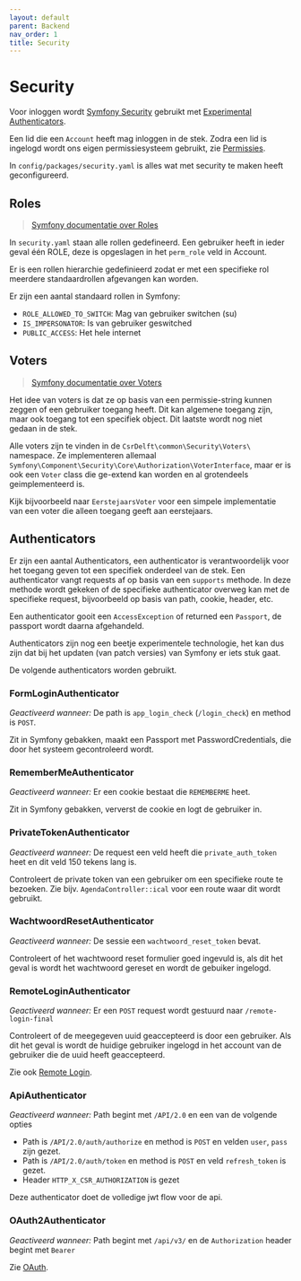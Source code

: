 ```yaml
---
layout: default
parent: Backend
nav_order: 1
title: Security
---
```


# Security

Voor inloggen wordt [Symfony Security](https://symfony.com/doc/current/security.html) gebruikt met [Experimental Authenticators](https://symfony.com/doc/current/security/experimental_authenticators.html).

Een lid die een `Account` heeft mag inloggen in de stek. Zodra een lid is ingelogd wordt ons eigen permissiesysteem gebruikt, zie [Permissies](permissies.md).

In `config/packages/security.yaml` is alles wat met security te maken heeft geconfigureerd.

## Roles

> [Symfony documentatie over Roles](https://symfony.com/doc/current/security.html#roles)

In `security.yaml` staan alle rollen gedefineerd. Een gebruiker heeft in ieder geval één ROLE, deze is opgeslagen in het `perm_role` veld in Account.

Er is een rollen hierarchie gedefinieerd zodat er met een specifieke rol meerdere standaardrollen afgevangen kan worden.

Er zijn een aantal standaard rollen in Symfony:

- `ROLE_ALLOWED_TO_SWITCH`: Mag van gebruiker switchen (su)
- `IS_IMPERSONATOR`: Is van gebruiker geswitched
- `PUBLIC_ACCESS`: Het hele internet

## Voters

> [Symfony documentatie over Voters](https://symfony.com/doc/current/security/voters.html)

Het idee van voters is dat ze op basis van een permissie-string kunnen zeggen of een gebruiker toegang heeft. Dit kan algemene toegang zijn, maar ook toegang tot een specifiek object. Dit laatste wordt nog niet gedaan in de stek.

Alle voters zijn te vinden in de `CsrDelft\common\Security\Voters\ ` namespace. Ze implementeren allemaal `Symfony\Component\Security\Core\Authorization\VoterInterface`, maar er is ook een `Voter` class die ge-extend kan worden en al grotendeels geimplementeerd is.

Kijk bijvoorbeeld naar `EerstejaarsVoter` voor een simpele implementatie van een voter die alleen toegang geeft aan eerstejaars.

## Authenticators

Er zijn een aantal Authenticators, een authenticator is verantwoordelijk voor het toegang geven tot een specifiek onderdeel van de stek. Een authenticator vangt requests af op basis van een `supports` methode. In deze methode wordt gekeken of de specifieke authenticator overweg kan met de specifieke request, bijvoorbeeld op basis van path, cookie, header, etc.

Een authenticator gooit een `AccessException` of returned een `Passport`, de passport wordt daarna afgehandeld.

Authenticators zijn nog een beetje experimentele technologie, het kan dus zijn dat bij het updaten (van patch versies) van Symfony er iets stuk gaat.

De volgende authenticators worden gebruikt.

### FormLoginAuthenticator

_Geactiveerd wanneer:_ De path is `app_login_check` (`/login_check`) en method is `POST`.

Zit in Symfony gebakken, maakt een Passport met PasswordCredentials, die door het systeem gecontroleerd wordt.

### RememberMeAuthenticator

_Geactiveerd wanneer:_ Er een cookie bestaat die `REMEMBERME` heet.

Zit in Symfony gebakken, ververst de cookie en logt de gebruiker in.

### PrivateTokenAuthenticator

_Geactiveerd wanneer:_ De request een veld heeft die `private_auth_token` heet en dit veld 150 tekens lang is.

Controleert de private token van een gebruiker om een specifieke route te bezoeken. Zie bijv. `AgendaController::ical` voor een route waar dit wordt gebruikt.

### WachtwoordResetAuthenticator

_Geactiveerd wanneer:_ De sessie een `wachtwoord_reset_token` bevat.

Controleert of het wachtwoord reset formulier goed ingevuld is, als dit het geval is wordt het wachtwoord gereset en wordt de gebuiker ingelogd.

### RemoteLoginAuthenticator

_Geactiveerd wanneer:_ Er een `POST` request wordt gestuurd naar `/remote-login-final`

Controleert of de meegegeven uuid geaccepteerd is door een gebruiker. Als dit het geval is wordt de huidige gebruiker ingelogd in het account van de gebruiker die de uuid heeft geaccepteerd.

Zie ook [Remote Login](./remote-login.md).

### ApiAuthenticator

_Geactiveerd wanneer:_ Path begint met `/API/2.0` en een van de volgende opties

- Path is `/API/2.0/auth/authorize` en method is `POST` en velden `user`, `pass` zijn gezet.
- Path is `/API/2.0/auth/token` en method is `POST` en veld `refresh_token` is gezet.
- Header `HTTP_X_CSR_AUTHORIZATION` is gezet

Deze authenticator doet de volledige jwt flow voor de api.

### OAuth2Authenticator

_Geactiveerd wanneer:_ Path begint met `/api/v3/` en de `Authorization` header begint met `Bearer `

Zie [OAuth](../onderdelen/oauth.md).

